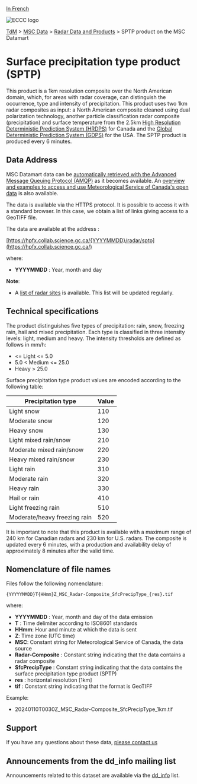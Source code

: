 [In French](readme_radar-sptp-datamart_fr.md)

![ECCC logo](../../img_eccc-logo.png)

[TdM](../../readme_en.md) > [MSC Data](../readme_en.md) > [Radar Data and Products](readme_radar_en.md) > SPTP product on the MSC Datamart

# Surface precipitation type product (SPTP)

This product is a 1km resolution composite over the North American domain, which, for areas with radar coverage, can distinguish the occurrence, type and intensity of precipitation. This product uses two 1km radar composites as input: a North American composite cleaned using dual polarization technology, another particle classification radar composite (precipitation) and surface temperature from the 2.5km [High Resolution Deterministic Prediction System (HRDPS)](../nwp_hrdps/readme_hrdps_en.md) for Canada and the [Global Deterministic Prediction System (GDPS)](../nwp_gdps/readme_gdps_en.md) for the USA. The SPTP product is produced every 6 minutes.

## Data Address 

MSC Datamart data can be [automatically retrieved with the Advanced Message Queuing Protocol (AMQP)](../../msc-datamart/amqp_en.md) as it becomes available. An [overview and examples to access and use Meteorological Service of Canada's open data](../../usage/readme_en.md) is also available.

The data is available via the HTTPS protocol. It is possible to access it with a standard browser. In this case, we obtain a list of links giving access to a GeoTIFF file.

The data are available at the address :

[https://hpfx.collab.science.gc.ca/{YYYYMMDD}/radar/sptp](https://hpfx.collab.science.gc.ca/)

where:

* __YYYYMMDD__ : Year, month and day

__Note__: 

* A [list of radar sites](https://collaboration.cmc.ec.gc.ca/cmc/cmos/public_doc/msc-data/obs_radar/radars_list.pdf) is available. This list will be updated regularly.

## Technical specifications

The product distinguishes five types of precipitation: rain, snow, freezing rain, hail and mixed precipitation. Each type is classified in three intensity levels: light, medium and heavy. The intensity thresholds are defined as follows in mm/h:

* <= Light <= 5.0
* 5.0 < Medium <= 25.0
* Heavy > 25.0

Surface precipitation type product values are encoded according to the following table:

| Precipitation type  | Value |
| ------ | ------ |
| Light snow | 110 |
| Moderate snow | 120 | 
| Heavy snow | 130 |
| Light mixed rain/snow | 210 | 
| Moderate mixed rain/snow | 220 |
| Heavy mixed rain/snow | 230 |
| Light rain | 310 | 
| Moderate rain | 320 |
| Heavy rain | 330 | 
| Hail or rain | 410 |
| Light freezing rain | 510 |  
| Moderate/heavy freezing rain | 520 |

It is important to note that this product is available with a maximum range of 240 km for Canadian radars and 230 km for U.S. radars. The composite is updated every 6 minutes, with a production and availability delay of approximately 8 minutes after the valid time.

## Nomenclature of file names

Files follow the following nomenclature:

`{YYYYYMMDD}T{HHmm}Z_MSC_Radar-Composite_SfcPrecipType_{res}.tif`

where:

* __YYYYMMDD__ : Year, month and day of the data emission
* __T__ : Time delimiter according to ISO8601 standards
* __HHmm__: Hour and minute at which the data is sent
* __Z__: Time zone (UTC time)
* __MSC__: Constant string for Meteorological Service of Canada, the data source
* __Radar-Composite__ : Constant string indicating that the data contains a radar composite
* __SfcPrecipType__ : Constant string indicating that the data contains the surface precipitation type product (SPTP)
* __res__ : horizontal resolution [1km]
* __tif__ : Constant string indicating that the format is GeoTIFF

Example:

* 20240110T0030Z_MSC_Radar-Composite_SfcPrecipType_1km.tif

## Support

If you have any questions about these data, [please contact us](https://meteo.gc.ca/mainmenu/contact_us_e.html)

## Announcements from the dd_info mailing list 

Announcements related to this dataset are available via the [dd_info](https://comm.collab.science.gc.ca/mailman3/postorius/lists/dd_info/) list.
